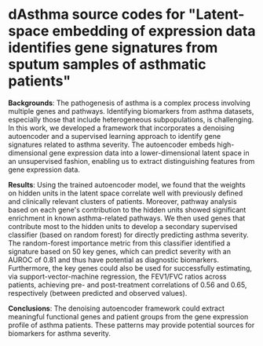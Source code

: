 
# dAsthma source codes for "Latent-space embedding of expression data identifies gene signatures from sputum samples of asthmatic patients"

**Backgrounds**: The pathogenesis of asthma is a complex process involving multiple genes and pathways. Identifying biomarkers from asthma datasets, especially those that include heterogeneous subpopulations, is challenging. In this work, we developed a framework that incorporates a denoising autoencoder and a supervised learning approach to identify gene signatures related to asthma severity. The autoencoder embeds high-dimensional gene expression data into a lower-dimensional latent space in an unsupervised fashion, enabling us to extract distinguishing features from gene expression data.

**Results**: Using the trained autoencoder model, we found that the weights on hidden units in the latent space correlate well with previously defined and clinically relevant clusters of patients. Moreover, pathway analysis based on each gene's contribution to the hidden units showed significant enrichment in known asthma-related pathways. We then used genes that contribute most to the hidden units to develop a secondary supervised classifier (based on random forest) for directly predicting asthma severity. The random-forest importance metric from this classifier identified a signature based on 50 key genes, which can predict severity with an AUROC of 0.81 and thus have potential as diagnostic biomarkers. Furthermore, the key genes could also be used for successfully estimating, via support-vector-machine regression, the FEV1/FVC ratios across patients, achieving pre- and post-treatment correlations of 0.56 and 0.65, respectively (between predicted and observed values). 

**Conclusions**: The denoising autoencoder framework could extract meaningful functional genes and patient groups from the gene expression profile of asthma patients. These patterns may provide potential sources for biomarkers for asthma severity.


